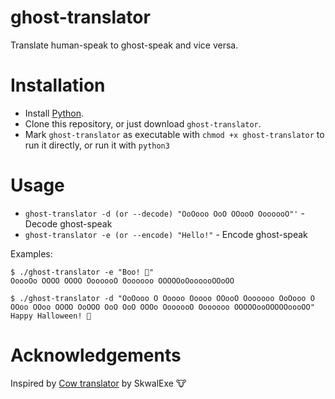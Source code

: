 # ghost-translator

Translate human-speak to ghost-speak and vice versa.

# Installation
* Install [Python](https://www.python.org/).
* Clone this repository, or just download `ghost-translator`.
* Mark `ghost-translator` as executable with `chmod +x ghost-translator` to run it directly, or run it with `python3`

# Usage
* `ghost-translator -d (or --decode) "OoOooo OoO OOooO OoooooO"'` - Decode ghost-speak
* `ghost-translator -e (or --encode) "Hello!"` - Encode ghost-speak

Examples:

```
$ ./ghost-translator -e "Boo! 👻"
OoooOo OOOO OOOO OoooooO Ooooooo OOOOOoOoooooOOoOO

$ ./ghost-translator -d "OoOooo O Ooooo Ooooo OOooO Ooooooo OoOooo O OOoo OOoo OOOO OoOOO OoO OoO OOOo OoooooO Ooooooo OOOOOooOOOOOoooOO"
Happy Halloween! 🎃
```

# Acknowledgements

Inspired by [Cow translator](https://github.com/SkwalExe/cow-translator) by SkwalExe 🐮